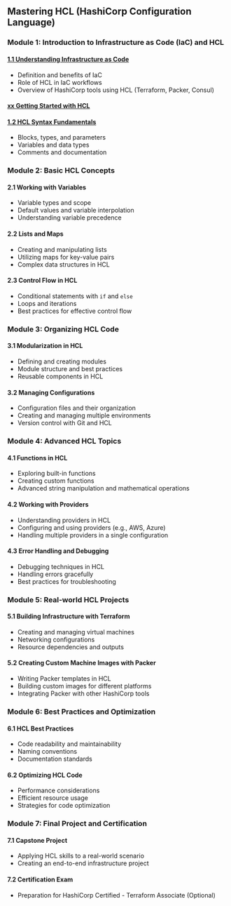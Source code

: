 ## Mastering HCL (HashiCorp Configuration Language)

### Module 1: Introduction to Infrastructure as Code (IaC) and HCL

#### [1.1 Understanding Infrastructure as Code](./Module-01/1.1-Understaning-IaC.md)

- Definition and benefits of IaC
- Role of HCL in IaC workflows
- Overview of HashiCorp tools using HCL (Terraform, Packer, Consul)

#### [xx Getting Started with HCL](./Module-01/1.1-Getting-Started-With-HCL.md)

#### [1.2 HCL Syntax Fundamentals](./Module-01/1.2-HCL-Syntax.md)

- Blocks, types, and parameters
- Variables and data types
- Comments and documentation

### Module 2: Basic HCL Concepts

#### 2.1 Working with Variables

- Variable types and scope
- Default values and variable interpolation
- Understanding variable precedence

#### 2.2 Lists and Maps

- Creating and manipulating lists
- Utilizing maps for key-value pairs
- Complex data structures in HCL

#### 2.3 Control Flow in HCL

- Conditional statements with `if` and `else`
- Loops and iterations
- Best practices for effective control flow

### Module 3: Organizing HCL Code

#### 3.1 Modularization in HCL

- Defining and creating modules
- Module structure and best practices
- Reusable components in HCL

#### 3.2 Managing Configurations

- Configuration files and their organization
- Creating and managing multiple environments
- Version control with Git and HCL

### Module 4: Advanced HCL Topics

#### 4.1 Functions in HCL

- Exploring built-in functions
- Creating custom functions
- Advanced string manipulation and mathematical operations

#### 4.2 Working with Providers

- Understanding providers in HCL
- Configuring and using providers (e.g., AWS, Azure)
- Handling multiple providers in a single configuration

#### 4.3 Error Handling and Debugging

- Debugging techniques in HCL
- Handling errors gracefully
- Best practices for troubleshooting

### Module 5: Real-world HCL Projects

#### 5.1 Building Infrastructure with Terraform

- Creating and managing virtual machines
- Networking configurations
- Resource dependencies and outputs

#### 5.2 Creating Custom Machine Images with Packer

- Writing Packer templates in HCL
- Building custom images for different platforms
- Integrating Packer with other HashiCorp tools

### Module 6: Best Practices and Optimization

#### 6.1 HCL Best Practices

- Code readability and maintainability
- Naming conventions
- Documentation standards

#### 6.2 Optimizing HCL Code

- Performance considerations
- Efficient resource usage
- Strategies for code optimization

### Module 7: Final Project and Certification

#### 7.1 Capstone Project

- Applying HCL skills to a real-world scenario
- Creating an end-to-end infrastructure project

#### 7.2 Certification Exam

- Preparation for HashiCorp Certified - Terraform Associate (Optional)
